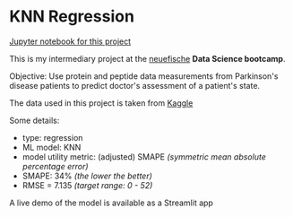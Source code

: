 # KNN Regression

[Jupyter notebook for this project](/notebook.ipynb)

This is my intermediary project at the [neuefische](https://www.neuefische.de/en/bootcamp/data-science) **Data Science bootcamp**.


Objective: Use protein and peptide data measurements from Parkinson's disease patients to predict doctor's assessment of a patient's state.



The data used in this project is taken from [Kaggle](https://www.kaggle.com/competitions/amp-parkinsons-disease-progression-prediction)


Some details:
- type: regression
- ML model: KNN
- model utility metric: (adjusted) SMAPE _(symmetric mean absolute percentage error)_
- SMAPE: 34% _(the lower the better)_
- RMSE = 7.135 _(target range: 0 - 52)_

A live demo of the model is available as a Streamlit app


